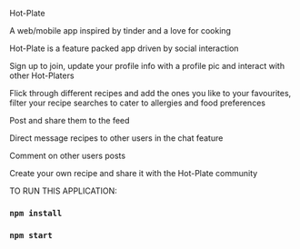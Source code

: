 Hot-Plate

A web/mobile app inspired by tinder and a love for cooking

Hot-Plate is a feature packed app driven by social interaction

Sign up to join, update your profile info with a profile pic and interact with other Hot-Platers

Flick through different recipes and add the ones you like to your favourites, filter your recipe searches to cater to allergies and food preferences 

Post and share them to the feed

Direct message recipes to other users in the chat feature

Comment on other users posts

Create your own recipe and share it with the Hot-Plate community



TO RUN THIS APPLICATION:

### `npm install`

### `npm start`

